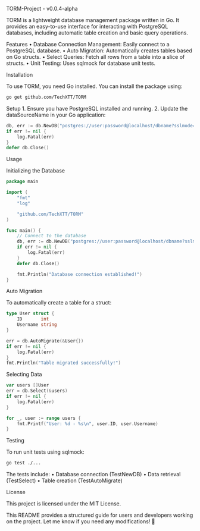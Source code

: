 TORM-Project - v0.0.4-alpha

TORM is a lightweight database management package written in Go. It provides an easy-to-use interface for interacting with PostgreSQL databases, including automatic table creation and basic query operations.

Features
	•	Database Connection Management: Easily connect to a PostgreSQL database.
	•	Auto Migration: Automatically creates tables based on Go structs.
	•	Select Queries: Fetch all rows from a table into a slice of structs.
	•	Unit Testing: Uses sqlmock for database unit tests.

Installation

To use TORM, you need Go installed. You can install the package using:
```bash
go get github.com/TechXTT/TORM
```
Setup
	1.	Ensure you have PostgreSQL installed and running.
	2.	Update the dataSourceName in your Go application:
```go
db, err := db.NewDB("postgres://user:password@localhost/dbname?sslmode=disable")
if err != nil {
    log.Fatal(err)
}
defer db.Close()
```
Usage

Initializing the Database
```go
package main

import (
    "fmt"
    "log"

    "github.com/TechXTT/TORM"
)

func main() {
    // Connect to the database
    db, err := db.NewDB("postgres://user:password@localhost/dbname?sslmode=disable")
    if err != nil {
        log.Fatal(err)
    }
    defer db.Close()

    fmt.Println("Database connection established!")
}
```
Auto Migration

To automatically create a table for a struct:
```go
type User struct {
    ID       int
    Username string
}

err = db.AutoMigrate(&User{})
if err != nil {
    log.Fatal(err)
}
fmt.Println("Table migrated successfully!")
```
Selecting Data
```go
var users []User
err = db.Select(&users)
if err != nil {
    log.Fatal(err)
}

for _, user := range users {
    fmt.Printf("User: %d - %s\n", user.ID, user.Username)
}
```
Testing

To run unit tests using sqlmock:
```bash
go test ./...
```
The tests include:
	•	Database connection (TestNewDB)
	•	Data retrieval (TestSelect)
	•	Table creation (TestAutoMigrate)

License

This project is licensed under the MIT License.

This README provides a structured guide for users and developers working on the project. Let me know if you need any modifications! 🚀